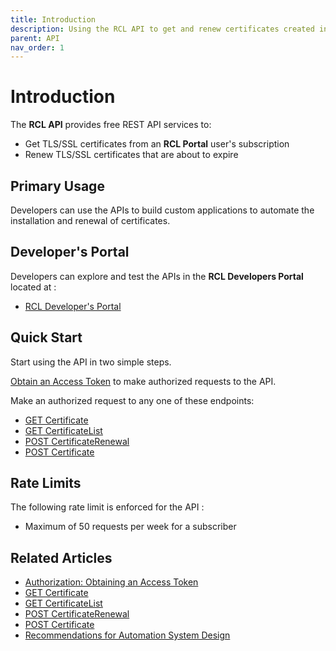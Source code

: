 ```yaml
---
title: Introduction
description: Using the RCL API to get and renew certificates created in the RCL portal
parent: API
nav_order: 1
---
```


# Introduction

The **RCL API** provides free REST API services to:

- Get TLS/SSL certificates from an **RCL Portal** user's subscription
- Renew TLS/SSL certificates that are about to expire

## Primary Usage

Developers can use the APIs to build custom applications to automate the installation and renewal of certificates.

## Developer's Portal

Developers can explore and test the APIs in the **RCL Developers Portal** located at :

- [RCL Developer's Portal](https://letsencryptapi.developer.azure-api.net/)

## Quick Start

Start using the API in two simple steps.

[Obtain an Access Token](./authorization) to make authorized requests to the API.

Make an authorized request to any one of these endpoints:

- [GET Certificate](./get-certificate)
- [GET CertificateList](./get-certificate-list)
- [POST CertificateRenewal](./post-certificate-renewal)
- [POST Certificate](./post-certificate)

## Rate Limits

The following rate limit is enforced for the API :

- Maximum of 50 requests per week for a subscriber

## Related Articles

- [Authorization: Obtaining an Access Token](./authorization)
- [GET Certificate](./get-certificate)
- [GET CertificateList](./get-certificate-list)
- [POST CertificateRenewal](./post-certificate-renewal)
- [POST Certificate](./post-certificate-renewal)
- [Recommendations for Automation System Design](./automation-system)